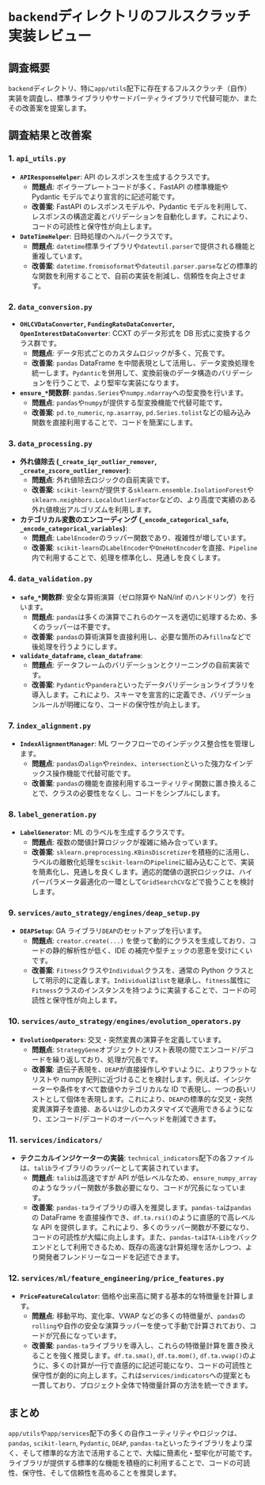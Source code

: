 # `backend`ディレクトリのフルスクラッチ実装レビュー

## 調査概要

`backend`ディレクトリ、特に`app/utils`配下に存在するフルスクラッチ（自作）実装を調査し、標準ライブラリやサードパーティライブラリで代替可能か、またその改善案を提案します。

## 調査結果と改善案

### 1. `api_utils.py`

- **`APIResponseHelper`**: API のレスポンスを生成するクラスです。
  - **問題点**: ボイラープレートコードが多く、FastAPI の標準機能や Pydantic モデルでより宣言的に記述可能です。
  - **改善案**: FastAPI のレスポンスモデルや、Pydantic モデルを利用して、レスポンスの構造定義とバリデーションを自動化します。これにより、コードの可読性と保守性が向上します。
- **`DateTimeHelper`**: 日時処理のヘルパークラスです。
  - **問題点**: `datetime`標準ライブラリや`dateutil.parser`で提供される機能と重複しています。
  - **改善案**: `datetime.fromisoformat`や`dateutil.parser.parse`などの標準的な関数を利用することで、自前の実装を削減し、信頼性を向上させます。

### 2. `data_conversion.py`

- **`OHLCVDataConverter`, `FundingRateDataConverter`, `OpenInterestDataConverter`**: CCXT のデータ形式を DB 形式に変換するクラス群です。
  - **問題点**: データ形式ごとのカスタムロジックが多く、冗長です。
  - **改善案**: `pandas` DataFrame を中間表現として活用し、データ変換処理を統一します。`Pydantic`を併用して、変換前後のデータ構造のバリデーションを行うことで、より堅牢な実装になります。
- **`ensure_*`関数群**: `pandas.Series`や`numpy.ndarray`への型変換を行います。
  - **問題点**: `pandas`や`numpy`が提供する型変換機能で代替可能です。
  - **改善案**: `pd.to_numeric`, `np.asarray`, `pd.Series.tolist`などの組み込み関数を直接利用することで、コードを簡潔にします。

### 3. `data_processing.py`

- **外れ値除去 (`_create_iqr_outlier_remover`, `_create_zscore_outlier_remover`)**:
  - **問題点**: 外れ値除去ロジックの自前実装です。
  - **改善案**: `scikit-learn`が提供する`sklearn.ensemble.IsolationForest`や`sklearn.neighbors.LocalOutlierFactor`などの、より高度で実績のある外れ値検出アルゴリズムを利用します。
- **カテゴリカル変数のエンコーディング (`_encode_categorical_safe`, `_encode_categorical_variables`)**:
  - **問題点**: `LabelEncoder`のラッパー関数であり、複雑性が増しています。
  - **改善案**: `scikit-learn`の`LabelEncoder`や`OneHotEncoder`を直接、`Pipeline`内で利用することで、処理を標準化し、見通しを良くします。

### 4. `data_validation.py`

- **`safe_*`関数群**: 安全な算術演算（ゼロ除算や NaN/inf のハンドリング）を行います。
  - **問題点**: `pandas`は多くの演算でこれらのケースを適切に処理するため、多くのラッパーは不要です。
  - **改善案**: `pandas`の算術演算を直接利用し、必要な箇所のみ`fillna`などで後処理を行うようにします。
- **`validate_dataframe`, `clean_dataframe`**:
  - **問題点**: データフレームのバリデーションとクリーニングの自前実装です。
  - **改善案**: `Pydantic`や`pandera`といったデータバリデーションライブラリを導入します。これにより、スキーマを宣言的に定義でき、バリデーションルールが明確になり、コードの保守性が向上します。

### 7. `index_alignment.py`

- **`IndexAlignmentManager`**: ML ワークフローでのインデックス整合性を管理します。
  - **問題点**: `pandas`の`align`や`reindex`、`intersection`といった強力なインデックス操作機能で代替可能です。
  - **改善案**: `pandas`の機能を直接利用するユーティリティ関数に置き換えることで、クラスの必要性をなくし、コードをシンプルにします。

### 8. `label_generation.py`

- **`LabelGenerator`**: ML のラベルを生成するクラスです。
  - **問題点**: 複数の閾値計算ロジックが複雑に絡み合っています。
  - **改善案**: `sklearn.preprocessing.KBinsDiscretizer`を積極的に活用し、ラベルの離散化処理を`scikit-learn`の`Pipeline`に組み込むことで、実装を簡素化し、見通しを良くします。適応的閾値の選択ロジックは、ハイパーパラメータ最適化の一環として`GridSearchCV`などで扱うことを検討します。

### 9. `services/auto_strategy/engines/deap_setup.py`

- **`DEAPSetup`**: GA ライブラリ`DEAP`のセットアップを行います。
  - **問題点**: `creator.create(...)` を使って動的にクラスを生成しており、コードの静的解析性が低く、IDE の補完や型チェックの恩恵を受けにくいです。
  - **改善案**: `Fitness`クラスや`Individual`クラスを、通常の Python クラスとして明示的に定義します。`Individual`は`list`を継承し、`fitness`属性に`Fitness`クラスのインスタンスを持つように実装することで、コードの可読性と保守性が向上します。

### 10. `services/auto_strategy/engines/evolution_operators.py`

- **`EvolutionOperators`**: 交叉・突然変異の演算子を定義しています。
  - **問題点**: `StrategyGene`オブジェクトとリスト表現の間でエンコード/デコードを繰り返しており、処理が冗長です。
  - **改善案**: 遺伝子表現を、`DEAP`が直接操作しやすいように、よりフラットなリストや numpy 配列に近づけることを検討します。例えば、インジケーターや条件をすべて数値やカテゴリカルな ID で表現し、一つの長いリストとして個体を表現します。これにより、`DEAP`の標準的な交叉・突然変異演算子を直接、あるいは少しのカスタマイズで適用できるようになり、エンコード/デコードのオーバーヘッドを削減できます。

### 11. `services/indicators/`

- **テクニカルインジケーターの実装**: `technical_indicators`配下の各ファイルは、`talib`ライブラリのラッパーとして実装されています。
  - **問題点**: `talib`は高速ですが API が低レベルなため、`ensure_numpy_array`のようなラッパー関数が多数必要になり、コードが冗長になっています。
  - **改善案**: `pandas-ta`ライブラリの導入を推奨します。`pandas-ta`は`pandas`の DataFrame を直接操作でき、`df.ta.rsi()`のように直感的で高レベルな API を提供します。これにより、多くのラッパー関数が不要になり、コードの可読性が大幅に向上します。また、`pandas-ta`は`TA-Lib`をバックエンドとして利用できるため、既存の高速な計算処理を活かしつつ、より開発者フレンドリーなコードを記述できます。

### 12. `services/ml/feature_engineering/price_features.py`

- **`PriceFeatureCalculator`**: 価格や出来高に関する基本的な特徴量を計算します。
  - **問題点**: 移動平均、変化率、VWAP などの多くの特徴量が、`pandas`の`rolling`や自作の安全な演算ラッパーを使って手動で計算されており、コードが冗長になっています。
  - **改善案**: `pandas-ta`ライブラリを導入し、これらの特徴量計算を置き換えることを強く推奨します。`df.ta.sma()`, `df.ta.mom()`, `df.ta.vwap()`のように、多くの計算が一行で直感的に記述可能になり、コードの可読性と保守性が劇的に向上します。これは`services/indicators`への提案とも一貫しており、プロジェクト全体で特徴量計算の方法を統一できます。

## まとめ

`app/utils`や`app/services`配下の多くの自作ユーティリティやロジックは、`pandas`, `scikit-learn`, `Pydantic`, `DEAP`, `pandas-ta`といったライブラリをより深く、そして標準的な方法で活用することで、大幅に簡素化・堅牢化が可能です。ライブラリが提供する標準的な機能を積極的に利用することで、コードの可読性、保守性、そして信頼性を高めることを推奨します。
